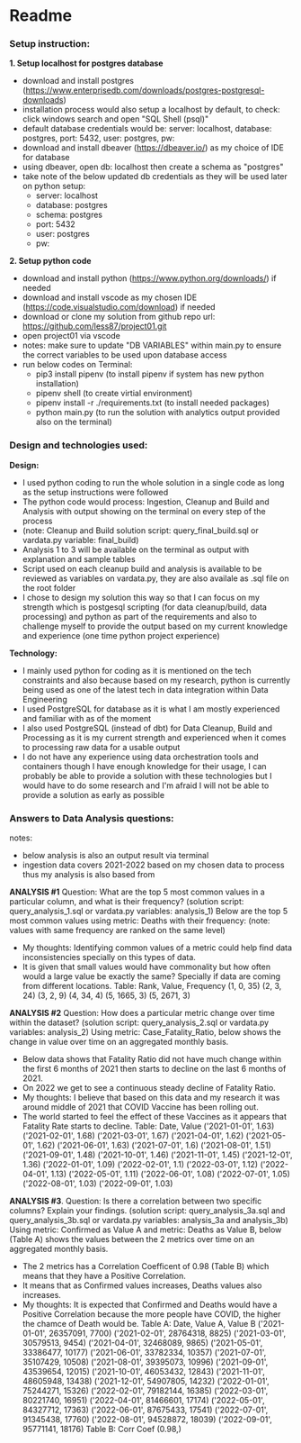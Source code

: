 # Readme


### Setup instruction:

**1. Setup localhost for postgres database**
 - download and install postgres (https://www.enterprisedb.com/downloads/postgres-postgresql-downloads)
 - installation process would also setup a localhost by default, to check: click windows search and open "SQL Shell (psql)"
 - default database credentials would be: server: localhost, database: postgres, port: 5432, user: postgres, pw: <created password upon postgres installation>
 - download and install dbeaver (https://dbeaver.io/) as my choice of IDE for database
 - using dbeaver, open db: localhost then create a schema as "postgres"
 - take note of the below updated db credentials as they will be used later on python setup:
     - server: localhost
     - database: postgres
     - schema: postgres
     - port: 5432
     - user: postgres
     - pw: <created password upon postgres installation>

**2. Setup python code**
 - download and install python (https://www.python.org/downloads/) if needed
 - download and install vscode as my chosen IDE (https://code.visualstudio.com/download) if needed
 - download or clone my solution from github repo url: https://github.com/less87/project01.git
 - open project01 via vscode
 - notes: make sure to update "DB VARIABLES" within main.py to ensure the correct variables to be used upon database access
 - run below codes on Terminal:
     - pip3 install pipenv (to install pipenv if system has new python installation)
     - pipenv shell (to create virtial environment)
     - pipenv install -r ./requirements.txt (to install needed packages)
     - python main.py (to run the solution with analytics output provided also on the terminal)


### Design and technologies used:

**Design:**
 - I used python coding to run the whole solution in a single code as long as the setup instructions were followed
 - The python code would process: Ingestion, Cleanup and Build and Analysis with output showing on the terminal on every step of the process
 - (note: Cleanup and Build solution script: query_final_build.sql or vardata.py variable: final_build)
 - Analysis 1 to 3 will be available on the terminal as output with explanation and sample tables
 - Script used on each cleanup build and analysis is available to be reviewed as variables on vardata.py, they are also availale as .sql file on the root folder
 - I chose to design my solution this way so that I can focus on my strength which is postgesql scripting (for data cleanup/build, data processing) and python as part of the requirements and also to challenge myself to provide the output based on my current knowledge and experience (one time python project experience)

 **Technology:**
 - I mainly used python for coding as it is mentioned on the tech constraints and also because based on my research, python is currently being used as one of the latest tech in data integration within Data Engineering
 - I used PostgreSQL for database as it is what I am mostly experienced and familiar with as of the moment
 - I also used PostgreSQL (instead of dbt) for Data Cleanup, Build and Processing as it is my current strength and experienced when it comes to processing raw data for a usable output
 - I do not have any experience using data orchestration tools and containers though I have enough knowledge for their usage, I can probably be able to provide a solution with these technologies but I would have to do some research and I'm afraid I will not be able to provide a solution as early as possible


### Answers to Data Analysis questions:
notes:
 - below analysis is also an output result via terminal
 - ingestion data covers 2021-2022 based on my chosen data to process thus my analysis is also based from

**ANALYSIS #1**
Question: What are the top 5 most common values in a particular column, and what is their frequency?
(solution script: query_analysis_1.sql or vardata.py variables: analysis_1)
Below are the top 5 most common values using metric: Deaths with their frequency: (note: values with same frequency are ranked on the same level)
 - My thoughts: Identifying common values of a metric could help find data inconsistencies specially on this types of data.
 - It is given that small values would have commonality but how often would a large value be exactly the same? Specially if data are coming from different locations.
Table:
Rank, Value, Frequency
(1, 0, 35)
(2, 3, 24)
(3, 2, 9)
(4, 34, 4)
(5, 1665, 3)
(5, 2671, 3)

**ANALYSIS #2**
Question: How does a particular metric change over time within the dataset?
(solution script: query_analysis_2.sql or vardata.py variables: analysis_2)
Using metric: Case_Fatality_Ratio, below shows the change in value over time on an aggregated monthly basis.
 - Below data shows that Fatality Ratio did not have much change within the first 6 months of 2021 then starts to decline on the last 6 months of 2021.
 - On 2022 we get to see a continuous steady decline of Fatality Ratio.
 - My thoughts: I believe that based on this data and my research it was around middle of 2021 that COVID Vaccine has been rolling out.
 - The world started to feel the effect of these Vaccines as it appears that Fatality Rate starts to decline.
Table:
Date, Value
('2021-01-01', 1.63)
('2021-02-01', 1.68)
('2021-03-01', 1.67)
('2021-04-01', 1.62)
('2021-05-01', 1.62)
('2021-06-01', 1.63)
('2021-07-01', 1.6)
('2021-08-01', 1.51)
('2021-09-01', 1.48)
('2021-10-01', 1.46)
('2021-11-01', 1.45)
('2021-12-01', 1.36)
('2022-01-01', 1.09)
('2022-02-01', 1.1)
('2022-03-01', 1.12)
('2022-04-01', 1.13)
('2022-05-01', 1.11)
('2022-06-01', 1.08)
('2022-07-01', 1.05)
('2022-08-01', 1.03)
('2022-09-01', 1.03)

**ANALYSIS #3**.
Question: Is there a correlation between two specific columns? Explain your findings.
(solution script: query_analysis_3a.sql and query_analysis_3b.sql or vardata.py variables: analysis_3a and analysis_3b)
Using metric: Confirmed as Value A and metric: Deaths as Value B, below (Table A) shows the values between the 2 metrics over time on an aggregated monthly basis.
 - The 2 metrics has a Correlation Coefficent of 0.98 (Table B) which means that they have a Positive Correlation.
 - It means that as Confirmed values increases, Deaths values also increases.
 - My thoughts: It is expected that Confirmed and Deaths would have a Positive Correlation because the more people have COVID, the higher the chamce of Death would be.
Table A:
Date, Value A, Value B
('2021-01-01', 26357091, 7700)
('2021-02-01', 28764318, 8825)
('2021-03-01', 30579513, 9454)
('2021-04-01', 32468089, 9865)
('2021-05-01', 33386477, 10177)
('2021-06-01', 33782334, 10357)
('2021-07-01', 35107429, 10508)
('2021-08-01', 39395073, 10996)
('2021-09-01', 43539654, 12015)
('2021-10-01', 46053432, 12843)
('2021-11-01', 48605948, 13438)
('2021-12-01', 54907805, 14232)
('2022-01-01', 75244271, 15326)
('2022-02-01', 79182144, 16385)
('2022-03-01', 80221740, 16951)
('2022-04-01', 81466601, 17174)
('2022-05-01', 84327712, 17363)
('2022-06-01', 87675433, 17541)
('2022-07-01', 91345438, 17760)
('2022-08-01', 94528872, 18039)
('2022-09-01', 95771141, 18176)
Table B:
Corr Coef
(0.98,)

